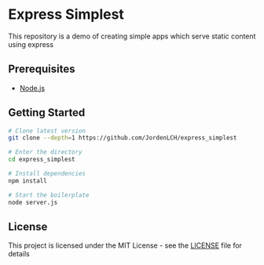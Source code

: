 # Express Simplest
This repository is a demo of creating simple apps which serve static content using express

## Prerequisites
- [Node.js](https://nodejs.org/en/download/)

## Getting Started
```bash
# Clone latest version
git clone --depth=1 https://github.com/JordenLCH/express_simplest 

# Enter the directory
cd express_simplest

# Install dependencies
npm install

# Start the boilerplate
node server.js
```

## License
This project is licensed under the MIT License - see the [LICENSE](LICENSE) file for details
